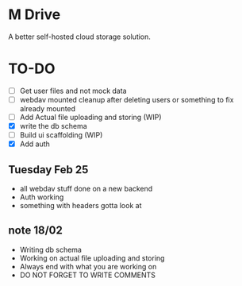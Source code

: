 # M Drive

A better self-hosted cloud storage solution.

# TO-DO

- [ ] Get user files and not mock data
- [ ] webdav mounted cleanup after deleting users or something to fix already mounted
- [ ] Add Actual file uploading and storing (WIP)
- [x] write the db schema
- [ ] Build ui scaffolding (WIP)
- [x] Add auth

## Tuesday Feb 25

- all webdav stuff done on a new backend
- Auth working
- something with headers gotta look at

## note 18/02

- Writing db schema
- Working on actual file uploading and storing
- Always end with what you are working on
- DO NOT FORGET TO WRITE COMMENTS
